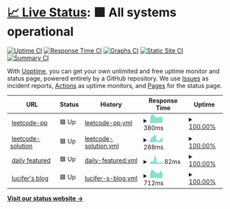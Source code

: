# [📈 Live Status](https://lucifer.ren/leetcode-pp-available/): <!--live status--> **🟩 All systems operational**

[![Uptime CI](https://github.com/azl397985856/leetcode-pp-available/workflows/Uptime%20CI/badge.svg)](https://github.com/azl397985856/leetcode-pp-available/actions?query=workflow%3A%22Uptime+CI%22)
[![Response Time CI](https://github.com/azl397985856/leetcode-pp-available/workflows/Response%20Time%20CI/badge.svg)](https://github.com/azl397985856/leetcode-pp-available/actions?query=workflow%3A%22Response+Time+CI%22)
[![Graphs CI](https://github.com/azl397985856/leetcode-pp-available/workflows/Graphs%20CI/badge.svg)](https://github.com/azl397985856/leetcode-pp-available/actions?query=workflow%3A%22Graphs+CI%22)
[![Static Site CI](https://github.com/azl397985856/leetcode-pp-available/workflows/Static%20Site%20CI/badge.svg)](https://github.com/azl397985856/leetcode-pp-available/actions?query=workflow%3A%22Static+Site+CI%22)
[![Summary CI](https://github.com/azl397985856/leetcode-pp-available/workflows/Summary%20CI/badge.svg)](https://github.com/azl397985856/leetcode-pp-available/actions?query=workflow%3A%22Summary+CI%22)

With [Upptime](https://upptime.js.org), you can get your own unlimited and free uptime monitor and status page, powered entirely by a GitHub repository. We use [Issues](https://github.com/upptime/upptime/issues) as incident reports, [Actions](https://github.com/azl397985856/leetcode-pp-available/actions) as uptime monitors, and [Pages](https://upptime.github.io/upptime) for the status page.

<!--start: status pages-->
<!-- This summary is generated by Upptime (https://github.com/upptime/upptime) -->
<!-- Do not edit this manually, your changes will be overwritten -->
<!-- prettier-ignore -->
| URL | Status | History | Response Time | Uptime |
| --- | ------ | ------- | ------------- | ------ |
| <img alt="" src="https://favicons.githubusercontent.com/leetcode-solution.cn" height="13"> [leetcode-pp](https://leetcode-solution.cn/) | 🟩 Up | [leetcode-pp.yml](https://github.com/azl397985856/leetcode-pp-available/commits/HEAD/history/leetcode-pp.yml) | <details><summary><img alt="Response time graph" src="./graphs/leetcode-pp/response-time-week.png" height="20"> 380ms</summary><br><a href="https://lucifer.ren/history/leetcode-pp"><img alt="Response time 321" src="https://img.shields.io/endpoint?url=https%3A%2F%2Fraw.githubusercontent.com%2Fazl397985856%2Fleetcode-pp-available%2FHEAD%2Fapi%2Fleetcode-pp%2Fresponse-time.json"></a><br><a href="https://lucifer.ren/history/leetcode-pp"><img alt="24-hour response time 381" src="https://img.shields.io/endpoint?url=https%3A%2F%2Fraw.githubusercontent.com%2Fazl397985856%2Fleetcode-pp-available%2FHEAD%2Fapi%2Fleetcode-pp%2Fresponse-time-day.json"></a><br><a href="https://lucifer.ren/history/leetcode-pp"><img alt="7-day response time 380" src="https://img.shields.io/endpoint?url=https%3A%2F%2Fraw.githubusercontent.com%2Fazl397985856%2Fleetcode-pp-available%2FHEAD%2Fapi%2Fleetcode-pp%2Fresponse-time-week.json"></a><br><a href="https://lucifer.ren/history/leetcode-pp"><img alt="30-day response time 321" src="https://img.shields.io/endpoint?url=https%3A%2F%2Fraw.githubusercontent.com%2Fazl397985856%2Fleetcode-pp-available%2FHEAD%2Fapi%2Fleetcode-pp%2Fresponse-time-month.json"></a><br><a href="https://lucifer.ren/history/leetcode-pp"><img alt="1-year response time 321" src="https://img.shields.io/endpoint?url=https%3A%2F%2Fraw.githubusercontent.com%2Fazl397985856%2Fleetcode-pp-available%2FHEAD%2Fapi%2Fleetcode-pp%2Fresponse-time-year.json"></a></details> | <details><summary><a href="https://lucifer.ren/history/leetcode-pp">100.00%</a></summary><a href="https://lucifer.ren/history/leetcode-pp"><img alt="All-time uptime 99.95%" src="https://img.shields.io/endpoint?url=https%3A%2F%2Fraw.githubusercontent.com%2Fazl397985856%2Fleetcode-pp-available%2FHEAD%2Fapi%2Fleetcode-pp%2Fuptime.json"></a><br><a href="https://lucifer.ren/history/leetcode-pp"><img alt="24-hour uptime 100.00%" src="https://img.shields.io/endpoint?url=https%3A%2F%2Fraw.githubusercontent.com%2Fazl397985856%2Fleetcode-pp-available%2FHEAD%2Fapi%2Fleetcode-pp%2Fuptime-day.json"></a><br><a href="https://lucifer.ren/history/leetcode-pp"><img alt="7-day uptime 100.00%" src="https://img.shields.io/endpoint?url=https%3A%2F%2Fraw.githubusercontent.com%2Fazl397985856%2Fleetcode-pp-available%2FHEAD%2Fapi%2Fleetcode-pp%2Fuptime-week.json"></a><br><a href="https://lucifer.ren/history/leetcode-pp"><img alt="30-day uptime 99.95%" src="https://img.shields.io/endpoint?url=https%3A%2F%2Fraw.githubusercontent.com%2Fazl397985856%2Fleetcode-pp-available%2FHEAD%2Fapi%2Fleetcode-pp%2Fuptime-month.json"></a><br><a href="https://lucifer.ren/history/leetcode-pp"><img alt="1-year uptime 99.95%" src="https://img.shields.io/endpoint?url=https%3A%2F%2Fraw.githubusercontent.com%2Fazl397985856%2Fleetcode-pp-available%2FHEAD%2Fapi%2Fleetcode-pp%2Fuptime-year.json"></a></details>
| <img alt="" src="https://favicons.githubusercontent.com/leetcode-solution-leetcode-pp.gitbook.io" height="13"> [leetcode-solution](https://leetcode-solution-leetcode-pp.gitbook.io/leetcode-solution/) | 🟩 Up | [leetcode-solution.yml](https://github.com/azl397985856/leetcode-pp-available/commits/HEAD/history/leetcode-solution.yml) | <details><summary><img alt="Response time graph" src="./graphs/leetcode-solution/response-time-week.png" height="20"> 288ms</summary><br><a href="https://lucifer.ren/history/leetcode-solution"><img alt="Response time 208" src="https://img.shields.io/endpoint?url=https%3A%2F%2Fraw.githubusercontent.com%2Fazl397985856%2Fleetcode-pp-available%2FHEAD%2Fapi%2Fleetcode-solution%2Fresponse-time.json"></a><br><a href="https://lucifer.ren/history/leetcode-solution"><img alt="24-hour response time 358" src="https://img.shields.io/endpoint?url=https%3A%2F%2Fraw.githubusercontent.com%2Fazl397985856%2Fleetcode-pp-available%2FHEAD%2Fapi%2Fleetcode-solution%2Fresponse-time-day.json"></a><br><a href="https://lucifer.ren/history/leetcode-solution"><img alt="7-day response time 288" src="https://img.shields.io/endpoint?url=https%3A%2F%2Fraw.githubusercontent.com%2Fazl397985856%2Fleetcode-pp-available%2FHEAD%2Fapi%2Fleetcode-solution%2Fresponse-time-week.json"></a><br><a href="https://lucifer.ren/history/leetcode-solution"><img alt="30-day response time 208" src="https://img.shields.io/endpoint?url=https%3A%2F%2Fraw.githubusercontent.com%2Fazl397985856%2Fleetcode-pp-available%2FHEAD%2Fapi%2Fleetcode-solution%2Fresponse-time-month.json"></a><br><a href="https://lucifer.ren/history/leetcode-solution"><img alt="1-year response time 208" src="https://img.shields.io/endpoint?url=https%3A%2F%2Fraw.githubusercontent.com%2Fazl397985856%2Fleetcode-pp-available%2FHEAD%2Fapi%2Fleetcode-solution%2Fresponse-time-year.json"></a></details> | <details><summary><a href="https://lucifer.ren/history/leetcode-solution">100.00%</a></summary><a href="https://lucifer.ren/history/leetcode-solution"><img alt="All-time uptime 100.00%" src="https://img.shields.io/endpoint?url=https%3A%2F%2Fraw.githubusercontent.com%2Fazl397985856%2Fleetcode-pp-available%2FHEAD%2Fapi%2Fleetcode-solution%2Fuptime.json"></a><br><a href="https://lucifer.ren/history/leetcode-solution"><img alt="24-hour uptime 100.00%" src="https://img.shields.io/endpoint?url=https%3A%2F%2Fraw.githubusercontent.com%2Fazl397985856%2Fleetcode-pp-available%2FHEAD%2Fapi%2Fleetcode-solution%2Fuptime-day.json"></a><br><a href="https://lucifer.ren/history/leetcode-solution"><img alt="7-day uptime 100.00%" src="https://img.shields.io/endpoint?url=https%3A%2F%2Fraw.githubusercontent.com%2Fazl397985856%2Fleetcode-pp-available%2FHEAD%2Fapi%2Fleetcode-solution%2Fuptime-week.json"></a><br><a href="https://lucifer.ren/history/leetcode-solution"><img alt="30-day uptime 100.00%" src="https://img.shields.io/endpoint?url=https%3A%2F%2Fraw.githubusercontent.com%2Fazl397985856%2Fleetcode-pp-available%2FHEAD%2Fapi%2Fleetcode-solution%2Fuptime-month.json"></a><br><a href="https://lucifer.ren/history/leetcode-solution"><img alt="1-year uptime 100.00%" src="https://img.shields.io/endpoint?url=https%3A%2F%2Fraw.githubusercontent.com%2Fazl397985856%2Fleetcode-pp-available%2FHEAD%2Fapi%2Fleetcode-solution%2Fuptime-year.json"></a></details>
| <img alt="" src="https://favicons.githubusercontent.com/leetcode-solution-leetcode-pp.gitbook.io" height="13"> [daily featured](https://leetcode-solution-leetcode-pp.gitbook.io/mz-ri-yi-jm/readme) | 🟩 Up | [daily-featured.yml](https://github.com/azl397985856/leetcode-pp-available/commits/HEAD/history/daily-featured.yml) | <details><summary><img alt="Response time graph" src="./graphs/daily-featured/response-time-week.png" height="20"> 82ms</summary><br><a href="https://lucifer.ren/history/daily-featured"><img alt="Response time 67" src="https://img.shields.io/endpoint?url=https%3A%2F%2Fraw.githubusercontent.com%2Fazl397985856%2Fleetcode-pp-available%2FHEAD%2Fapi%2Fdaily-featured%2Fresponse-time.json"></a><br><a href="https://lucifer.ren/history/daily-featured"><img alt="24-hour response time 69" src="https://img.shields.io/endpoint?url=https%3A%2F%2Fraw.githubusercontent.com%2Fazl397985856%2Fleetcode-pp-available%2FHEAD%2Fapi%2Fdaily-featured%2Fresponse-time-day.json"></a><br><a href="https://lucifer.ren/history/daily-featured"><img alt="7-day response time 82" src="https://img.shields.io/endpoint?url=https%3A%2F%2Fraw.githubusercontent.com%2Fazl397985856%2Fleetcode-pp-available%2FHEAD%2Fapi%2Fdaily-featured%2Fresponse-time-week.json"></a><br><a href="https://lucifer.ren/history/daily-featured"><img alt="30-day response time 67" src="https://img.shields.io/endpoint?url=https%3A%2F%2Fraw.githubusercontent.com%2Fazl397985856%2Fleetcode-pp-available%2FHEAD%2Fapi%2Fdaily-featured%2Fresponse-time-month.json"></a><br><a href="https://lucifer.ren/history/daily-featured"><img alt="1-year response time 67" src="https://img.shields.io/endpoint?url=https%3A%2F%2Fraw.githubusercontent.com%2Fazl397985856%2Fleetcode-pp-available%2FHEAD%2Fapi%2Fdaily-featured%2Fresponse-time-year.json"></a></details> | <details><summary><a href="https://lucifer.ren/history/daily-featured">100.00%</a></summary><a href="https://lucifer.ren/history/daily-featured"><img alt="All-time uptime 100.00%" src="https://img.shields.io/endpoint?url=https%3A%2F%2Fraw.githubusercontent.com%2Fazl397985856%2Fleetcode-pp-available%2FHEAD%2Fapi%2Fdaily-featured%2Fuptime.json"></a><br><a href="https://lucifer.ren/history/daily-featured"><img alt="24-hour uptime 100.00%" src="https://img.shields.io/endpoint?url=https%3A%2F%2Fraw.githubusercontent.com%2Fazl397985856%2Fleetcode-pp-available%2FHEAD%2Fapi%2Fdaily-featured%2Fuptime-day.json"></a><br><a href="https://lucifer.ren/history/daily-featured"><img alt="7-day uptime 100.00%" src="https://img.shields.io/endpoint?url=https%3A%2F%2Fraw.githubusercontent.com%2Fazl397985856%2Fleetcode-pp-available%2FHEAD%2Fapi%2Fdaily-featured%2Fuptime-week.json"></a><br><a href="https://lucifer.ren/history/daily-featured"><img alt="30-day uptime 100.00%" src="https://img.shields.io/endpoint?url=https%3A%2F%2Fraw.githubusercontent.com%2Fazl397985856%2Fleetcode-pp-available%2FHEAD%2Fapi%2Fdaily-featured%2Fuptime-month.json"></a><br><a href="https://lucifer.ren/history/daily-featured"><img alt="1-year uptime 100.00%" src="https://img.shields.io/endpoint?url=https%3A%2F%2Fraw.githubusercontent.com%2Fazl397985856%2Fleetcode-pp-available%2FHEAD%2Fapi%2Fdaily-featured%2Fuptime-year.json"></a></details>
| <img alt="" src="https://favicons.githubusercontent.com/lucifer.ren" height="13"> [lucifer's blog](https://lucifer.ren/blog/) | 🟩 Up | [lucifer-s-blog.yml](https://github.com/azl397985856/leetcode-pp-available/commits/HEAD/history/lucifer-s-blog.yml) | <details><summary><img alt="Response time graph" src="./graphs/lucifer-s-blog/response-time-week.png" height="20"> 712ms</summary><br><a href="https://lucifer.ren/history/lucifer-s-blog"><img alt="Response time 801" src="https://img.shields.io/endpoint?url=https%3A%2F%2Fraw.githubusercontent.com%2Fazl397985856%2Fleetcode-pp-available%2FHEAD%2Fapi%2Flucifer-s-blog%2Fresponse-time.json"></a><br><a href="https://lucifer.ren/history/lucifer-s-blog"><img alt="24-hour response time 558" src="https://img.shields.io/endpoint?url=https%3A%2F%2Fraw.githubusercontent.com%2Fazl397985856%2Fleetcode-pp-available%2FHEAD%2Fapi%2Flucifer-s-blog%2Fresponse-time-day.json"></a><br><a href="https://lucifer.ren/history/lucifer-s-blog"><img alt="7-day response time 712" src="https://img.shields.io/endpoint?url=https%3A%2F%2Fraw.githubusercontent.com%2Fazl397985856%2Fleetcode-pp-available%2FHEAD%2Fapi%2Flucifer-s-blog%2Fresponse-time-week.json"></a><br><a href="https://lucifer.ren/history/lucifer-s-blog"><img alt="30-day response time 801" src="https://img.shields.io/endpoint?url=https%3A%2F%2Fraw.githubusercontent.com%2Fazl397985856%2Fleetcode-pp-available%2FHEAD%2Fapi%2Flucifer-s-blog%2Fresponse-time-month.json"></a><br><a href="https://lucifer.ren/history/lucifer-s-blog"><img alt="1-year response time 801" src="https://img.shields.io/endpoint?url=https%3A%2F%2Fraw.githubusercontent.com%2Fazl397985856%2Fleetcode-pp-available%2FHEAD%2Fapi%2Flucifer-s-blog%2Fresponse-time-year.json"></a></details> | <details><summary><a href="https://lucifer.ren/history/lucifer-s-blog">100.00%</a></summary><a href="https://lucifer.ren/history/lucifer-s-blog"><img alt="All-time uptime 99.92%" src="https://img.shields.io/endpoint?url=https%3A%2F%2Fraw.githubusercontent.com%2Fazl397985856%2Fleetcode-pp-available%2FHEAD%2Fapi%2Flucifer-s-blog%2Fuptime.json"></a><br><a href="https://lucifer.ren/history/lucifer-s-blog"><img alt="24-hour uptime 100.00%" src="https://img.shields.io/endpoint?url=https%3A%2F%2Fraw.githubusercontent.com%2Fazl397985856%2Fleetcode-pp-available%2FHEAD%2Fapi%2Flucifer-s-blog%2Fuptime-day.json"></a><br><a href="https://lucifer.ren/history/lucifer-s-blog"><img alt="7-day uptime 100.00%" src="https://img.shields.io/endpoint?url=https%3A%2F%2Fraw.githubusercontent.com%2Fazl397985856%2Fleetcode-pp-available%2FHEAD%2Fapi%2Flucifer-s-blog%2Fuptime-week.json"></a><br><a href="https://lucifer.ren/history/lucifer-s-blog"><img alt="30-day uptime 99.92%" src="https://img.shields.io/endpoint?url=https%3A%2F%2Fraw.githubusercontent.com%2Fazl397985856%2Fleetcode-pp-available%2FHEAD%2Fapi%2Flucifer-s-blog%2Fuptime-month.json"></a><br><a href="https://lucifer.ren/history/lucifer-s-blog"><img alt="1-year uptime 99.92%" src="https://img.shields.io/endpoint?url=https%3A%2F%2Fraw.githubusercontent.com%2Fazl397985856%2Fleetcode-pp-available%2FHEAD%2Fapi%2Flucifer-s-blog%2Fuptime-year.json"></a></details>

<!--end: status pages-->

[**Visit our status website →**](https://lucifer.ren/leetcode-pp-available/)
